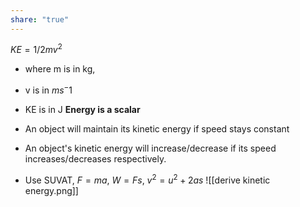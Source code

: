 ```yaml
---
share: "true"
---
```

$KE = 1/2mv^2$
- where m is in kg,
- v is in $ms^-1$
- KE is in J
**Energy is a scalar**

- An object will maintain its kinetic energy if speed stays constant
- An object's kinetic energy will increase/decrease if its speed increases/decreases respectively.

- Use SUVAT, $F=ma$, $W=Fs$, $v^2=u^2+2as$
![[derive kinetic energy.png]]